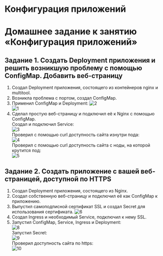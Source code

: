 # Конфигурация приложений
# Домашнее задание к занятию «Конфигурация приложений»

## Задание 1. Создать Deployment приложения и решить возникшую проблему с помощью ConfigMap. Добавить веб-страницу
  1. Создал Deployment приложения, состоящего из контейнеров nginx и multitool.
  2. Возникла проблема с портом, создал ConfigMap.
  3. Применил ConfigMap и Deployment:
     ![2](https://github.com/user-attachments/assets/315da38d-6d8c-4005-9c21-ebf772c4e7a8)  
     ![1](https://github.com/user-attachments/assets/269ba03d-11d8-4b07-b267-842418cfdf88)  
  4. Сделал простую веб-страницу и подключил её к Nginx с помощью ConfigMap.  
     Создал и подключил Service:  
     ![3](https://github.com/user-attachments/assets/23dd2e72-47d0-4679-a701-a35b995cef9a)  
     Проверил с помощью curl доступность сайта изнутри пода:  
     ![4](https://github.com/user-attachments/assets/4c0f2de1-2865-43c6-9448-0b9cb8b33906)  
     Проверил с помощью curl доступность сайта с ноды, на которой крутится под:  
     ![5](https://github.com/user-attachments/assets/2d842118-bbcb-45ee-9d96-5ce8729146f2)

 ## Задание 2. Создать приложение с вашей веб-страницей, доступной по HTTPS
   1. Создал Deployment приложения, состоящего из Nginx.
   2. Создал собственную веб-страницу и подключил её как ConfigMap к приложению.
   3. Выпустил самоподписной сертификат SSL и создал Secret для использования сертификата.
      ![6](https://github.com/user-attachments/assets/aaf00d57-bd2c-4fb6-87d5-4326faaaaeac)
   4. Создал Ingress и необходимый Service, подключил к нему SSL.
   5. Запустил ConfigMap, Service, Ingress и Deployment:  
      ![8](https://github.com/user-attachments/assets/fb69e3fb-6dc8-4b8b-9108-81ea4eb6225f)  
      Запустил Secret:  
      ![9](https://github.com/user-attachments/assets/5baf59eb-aff5-4973-b0de-a2ab452d8b82)  
      Проверил доступность сайта по https:  
      ![10](https://github.com/user-attachments/assets/ddefd83f-efda-4b60-9489-19683c3a64e0)      
